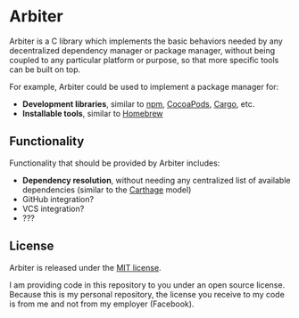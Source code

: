 # Arbiter

Arbiter is a C library which implements the basic behaviors needed by any decentralized dependency manager or package manager, without being coupled to any particular platform or purpose, so that more specific tools can be built on top.

For example, Arbiter could be used to implement a package manager for:

 * **Development libraries**, similar to [npm](http://npmjs.com), [CocoaPods](https://cocoapods.org), [Cargo](https://github.com/rust-lang/cargo), etc.
 * **Installable tools**, similar to [Homebrew](http://brew.sh)

## Functionality

Functionality that should be provided by Arbiter includes:

 * **Dependency resolution**, without needing any centralized list of available dependencies (similar to the [Carthage](https://github.com/Carthage/Carthage) model)
 * GitHub integration?
 * VCS integration?
 * ???

## License

Arbiter is released under the [MIT license](LICENSE.md).

I am providing code in this repository to you under an open source license. Because this is my personal repository, the license you receive to my code is from me and not from my employer (Facebook).
